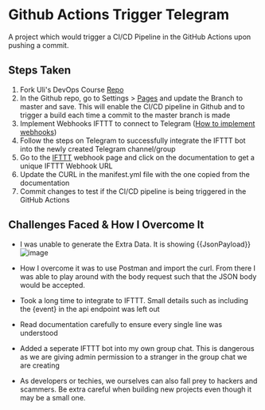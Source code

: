 # Github Actions Trigger Telegram

A project which would trigger a CI/CD Pipeline in the GitHub Actions upon pushing a commit.

## Steps Taken

1. Fork Uli's DevOps Course [Repo]([url](https://github.com/u1i/ghactions-test)https://github.com/u1i/ghactions-test)
2. In the Github repo, go to Settings > [Pages]([url](https://github.com/Drakeral/ghactions-tele-trigger/settings/pages)) and update the Branch to master and save. This will enable the CI/CD pipeline in Github and to trigger a build each time a commit to the master branch is made
3. Implement Webhooks IFTTT to connect to Telegram ([How to implement webhooks]([url](https://hevodata.com/learn/ifttt-webhook/#:~:text=Users%20can%20implement%20a%20Webhook,Webhooks%20using%20simple%20Web%20Requests)https://hevodata.com/learn/ifttt-webhook/#:~:text=Users%20can%20implement%20a%20Webhook,Webhooks%20using%20simple%20Web%20Requests))
4. Follow the steps on Telegram to successfully integrate the IFTTT bot into the newly created Telegram channel/group
5. Go to the [IFTTT]([url](https://ifttt.com/maker_webhooks)) webhook page and click on the documentation to get a unique IFTTT Webhook URL
6. Update the CURL in the manifest.yml file with the one copied from the documentation
7. Commit changes to test if the CI/CD pipeline is being triggered in the GitHub Actions

## Challenges Faced & How I Overcome It

- I was unable to generate the Extra Data. It is showing {{JsonPayload}}
![image](https://github.com/Drakeral/ghactions-tele-trigger/assets/100014737/614c4ae6-d3eb-4924-852c-d3bb7ee15510)
+ How I overcome it was to use Postman and import the curl. From there I was able to play around with the body request such that the JSON body would be accepted.

- Took a long time to integrate to IFTTT. Small details such as including the {event} in the api endpoint was left out
+ Read documentation carefully to ensure every single line was understood

- Added a seperate IFTTT bot into my own group chat. This is dangerous as we are giving admin permission to a stranger in the group chat we are creating
+ As developers or techies, we ourselves can also fall prey to hackers and scammers. Be extra careful when building new projects even though it may be a small one. 
